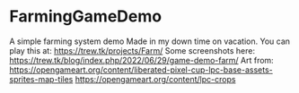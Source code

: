 # FarmingGameDemo
A simple farming system demo
Made in my down time on vacation.
You can play this at:
https://trew.tk/projects/Farm/
Some screenshots here:
https://trew.tk/blog/index.php/2022/06/29/game-demo-farm/
Art from:
https://opengameart.org/content/liberated-pixel-cup-lpc-base-assets-sprites-map-tiles
https://opengameart.org/content/lpc-crops
